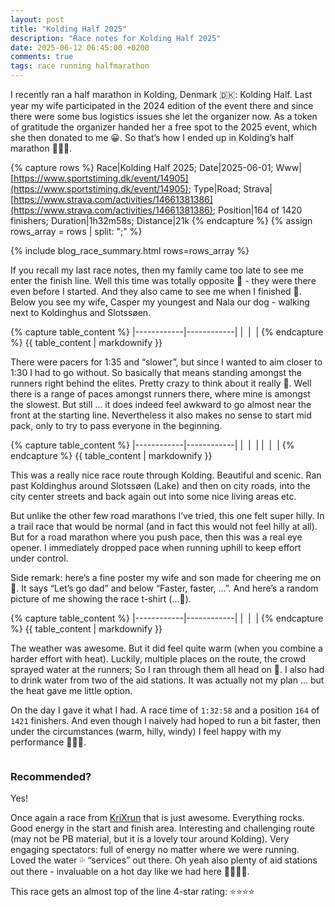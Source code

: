 ```yaml
---
layout: post
title: "Kolding Half 2025"
description: "Race notes for Kolding Half 2025"
date: 2025-06-12 06:45:00 +0200
comments: true
tags: race running halfmarathon
---
```


I recently ran a half marathon in Kolding, Denmark 🇩🇰: Kolding Half. Last year my wife participated in the 2024 edition of the event there and since there were some bus logistics issues she let the organizer now. As a token of gratitude the organizer handed her a free spot to the 2025 event, which she then donated to me 😀. So that’s how I ended up in Kolding’s half marathon 🤗🕺🏼.

{% capture rows %}
Race|Kolding Half 2025;
Date|2025-06-01;
Www|[https://www.sportstiming.dk/event/14905](https://www.sportstiming.dk/event/14905);
Type|Road;
Strava|[https://www.strava.com/activities/14661381386](https://www.strava.com/activities/14661381386);
Position|164 of 1420 finishers;
Duration|1h32m58s;
Distance|21k
{% endcapture %}
{% assign rows_array = rows | split: ";" %}

{% include blog_race_summary.html rows=rows_array %}

If you recall my last race notes, then my family came too late to see me enter the finish line. Well this time was totally opposite 🤭 - they were there even before I started. And they also came to see me when I finished 🤩. Below you see my wife, Casper my youngest and Nala our dog - walking next to Koldinghus and Slotssøen.

{% capture table_content %}
|------------|------------|
| <img src="/img_running/2025-06-12/IMG_5422.jpg" alt="" class="w-100 pl-2 pr-2" style="max-width: 350px" /> | <img src="/img_running/2025-06-12/IMG_5423.jpg" alt="" class="w-100 pl-2 pr-2" style="max-width: 350px" /> |
{% endcapture %}
{{ table_content | markdownify }}

There were pacers for 1:35 and “slower”, but since I wanted to aim closer to 1:30 I had to go without. So basically that means standing amongst the runners right behind the elites. Pretty crazy to think about it really 🤣. Well there is a range of paces amongst runners there, where mine is amongst the slowest. But still … it does indeed feel awkward to go almost near the front at the starting line. Nevertheless it also makes no sense to start mid pack, only to try to pass everyone in the beginning.

{% capture table_content %}
|------------|------------|
| <img src="/img_running/2025-06-12/IMG_5425.jpg" alt="" class="w-100 pl-2 pr-2" style="max-width: 350px" /> | <img src="/img_running/2025-06-12/IMG_5428.jpg" alt="" class="w-100 pl-2 pr-2" style="max-width: 350px" /> |
| <img src="/img_running/2025-06-12/IMG_5429.jpg" alt="" class="w-100 pl-2 pr-2" style="max-width: 350px" /> | <img src="/img_running/2025-06-12/IMG_5430.jpg" alt="" class="w-100 pl-2 pr-2" style="max-width: 350px" /> |
{% endcapture %}
{{ table_content | markdownify }}

This was a really nice race route through Kolding. Beautiful and scenic. Ran past Koldinghus around Slotssøen (Lake) and then on city roads, into the city center streets and back again out into some nice living areas etc. 

But unlike the other few road marathons I’ve tried, this one felt super hilly. In a trail race that would be normal (and in fact this would not feel hilly at all). But for a road marathon where you push pace, then this was a real eye opener. I immediately dropped pace when running uphill to keep effort under control.

Side remark: here’s a fine poster my wife and son made for cheering me on 🥲. It says “Let’s go dad” and below “Faster, faster, …”.  And here’s a random picture of me showing the race t-shirt (…🤣).

{% capture table_content %}
|------------|------------|
| <img src="/img_running/2025-06-12/IMG_5435.jpg" alt="" class="w-100 pl-2 pr-2" style="max-width: 350px" /> | <img src="/img_running/2025-06-12/IMG_5438.jpg" alt="" class="w-100 pl-2 pr-2" style="max-width: 350px" /> |
{% endcapture %}
{{ table_content | markdownify }}

The weather was awesome. But it did feel quite warm (when you combine a harder effort with heat). Luckily, multiple places on the route, the crowd sprayed water at the runners; So I ran through them all head on 🤣. I also had to drink water from two of the aid stations. It was actually not my plan … but the heat gave me little option.

On the day I gave it what I had. A race time of `1:32:58` and a position `164` of `1421` finishers. And even though I naively had hoped to run a bit faster, then under the circumstances (warm, hilly, windy) I feel happy with my performance 🤗🕺🏼.

<div style="text-align: center; margin-bottom: 1em;">
 <img src="/img_running/2025-06-12/IMG_5432.jpg" alt="" class="w-100 pl-2 pr-2" style="max-width: 350px" />
</div>

### Recommended?
Yes!

Once again a race from [KriXrun](https://krixrun.dk/) that is just awesome. Everything rocks. Good energy in the start and finish area. Interesting and challenging route (may not be PB material, but it is a lovely tour around Kolding). Very engaging spectators: full of energy no matter where we were running. Loved the water 💦 “services” out there. Oh yeah also plenty of aid stations out there - invaluable on a hot day like we had here 👌🏻👏🏻.

This race gets an almost top of the line 4-star rating: ⭐️⭐️⭐️⭐️